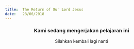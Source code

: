 ```yaml
---
title:  The Return of Our Lord Jesus
date:   23/06/2018
---
```


### <center>Kami sedang mengerjakan pelajaran ini</center>
<center>Silahkan kembali lagi nanti</center>